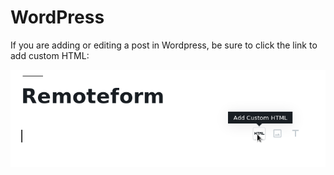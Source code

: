 # WordPress

If you are adding or editing a post in Wordpress, be sure to click the link to add custom HTML:

![Custom HTML](../images/wordpress-add-custom-html.png)

